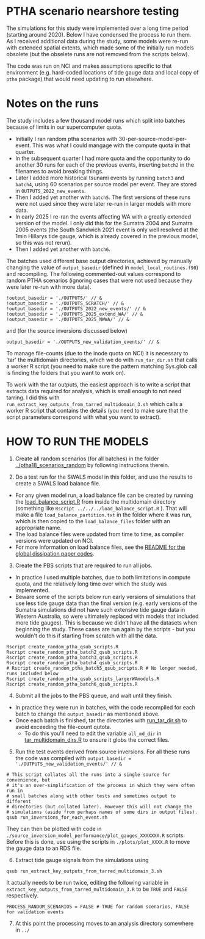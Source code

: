 # PTHA scenario nearshore testing

The simulations for this study were implemented over a long time period
(starting around 2020). Below I have condensed the process to run them. As I
received additional data during the study, some models were re-run with
extended spatial extents, which made some of the initially run models obsolete
(but the obselete runs are not removed from the scripts below).

The code was run on NCI and makes assumptions specific to that environment
(e.g. hard-coded locations of tide gauge data and local copy of `ptha` package)
that would need updating to run elsewhere.

# Notes on the runs

The study includes a few thousand model runs which split into batches because
of limits in our supercomputer quota. 
* Initially I ran random ptha scenarios with 30-per-source-model-per-event. This was what I could mangage with the compute quota in that quarter. 
* In the subsequent quarter I had more quota and the opportunity to do another 30 runs for each of the previous events, inserting `batch2` in the filenames to avoid breaking things. 
* Later I added more historical tsunami events by running `batch3`  and `batch4`, using 60 scenarios per source model per event. They are stored in `OUTPUTS_2022_new_events`.
* Then I added yet another with `batch5`. The first versions of these runs were not used since they were later re-run in larger models with more data.
* In early 2025 I re-ran the events affecting WA with a greatly extended version of the model. I only did this for the Sumatra 2004 and Sumatra 2005 events (the South Sandwich 2021 event is only well resolved at the 1min Hillarys tide gauge, which is already covered in the previous model, so this was not rerun).
* Then I added yet another with `batch6`.

The batches used different base output directories, achieved by manually
changing the value of `output_basedir` (defined in `model_local_routines.f90`)
and recompiling. The following commented-out values correspond to random PTHA
scenarios (ignoring cases that were not used because they were later re-run
with more data).
```
!output_basedir = './OUTPUTS/' // &
!output_basedir = './OUTPUTS_SCRATCH/' // &
!output_basedir = './OUTPUTS_2022_new_events/' // &
!output_basedir = './OUTPUTS_2025_extend_WA/' // &
!output_basedir = './OUTPUTS_2025_NWWA/' // &
```
and (for the source inversions discussed below)
```
output_basedir = './OUTPUTS_new_validation_events/' // &
```

To manage file-counts (due to the inode quota on NCI) it is necessary to 'tar'
the multidomain directories, which we do with `run_tar_dir.sh` that calls a
worker R script (you need to make sure the pattern matching Sys.glob call is
finding the folders that you want to work on).

To work with the tar outputs, the easiest approach is to write a script that
extracts data required for analysis, which is small enough to not need tarring.
I did this with `run_extract_key_outputs_from_tarred_multidomain_3.sh` which
calls a worker R script that contains the details (you need to make sure that
the script parameters correspond with what you want to extract).

# HOW TO RUN THE MODELS

1. Create all random scenarios (for all batches) in the folder [../ptha18_scenarios_random](../ptha18_scenarios_random) by following instructions therein.

2. Do a test run for the SWALS model in this folder, and use the results to create a SWALS load balance file. 
  * For any given model run, a load balance file can be created by running the [load_balance_script.R](load_balance_script.R) from inside the multidomain directory (something like `Rscript ../../../load_balance_script.R` ). That will make a file `load_balance_partition.txt` in the folder where it was run, which is then copied to the `load_balance_files` folder with an appropriate name.
  * The load balance files were updated from time to time, as compiler versions were updated on NCI.
  * For more information on load balance files, see the [README for the global dissipation paper codes](https://github.com/GeoscienceAustralia/ptha/tree/master/misc/nearshore_testing_2020/swals/README.md).

3. Create the PBS scripts that are required to run all jobs. 
  * In practice I used multiple batches, due to both limitations in compute quota, and the relatively long time over which the study was implemented.
  * Beware some of the scripts below run early versions of simulations that use less tide gauge data than the final version (e.g. early versions of the Sumatra simulations did not have such extensive tide gauge data in Western Australia, so were ultimately replaced with models that included more tide gauges). This is because we didn't have all the datasets when beginning the study. These cases are run again by the scripts - but you wouldn't do this if starting from scratch with all the data.
```
Rscript create_random_ptha_qsub_scripts.R
Rscript create_random_ptha_batch2_qsub_scripts.R
Rscript create_random_ptha_batch3_qsub_scripts.R
Rscript create_random_ptha_batch4_qsub_scripts.R
# Rscript create_random_ptha_batch5_qsub_scripts.R # No longer needed, runs included below
Rscript create_random_ptha_qsub_scripts_largerWAmodels.R
Rscript create_random_ptha_batch6_qsub_scripts.R
```

4. Submit all the jobs to the PBS queue, and wait until they finish.
  * In practice they were run in batches, with the code recompiled for each batch to change the `output_basedir` as mentioned above.
  * Once each batch is finished, tar the directories with [run_tar_dir.sh](run_tar_dir.sh) to avoid exceeding the file-count qutota. 
    * To do this you'll need to edit the variable `all_md_dir` in [tar_multidomain_dirs.R](tar_multidomain_dirs.R) to ensure it globs the correct files.

5. Run the test events derived from source inversions. For all these runs the code was compiled with `output_basedir = './OUTPUTS_new_validation_events/' // &`
```
# This script collates all the runs into a single source for convenience, but
# it's an over-simplification of the process in which they were often run in
# small batches along with other tests and sometimes output to different
# directories (but collated later). However this will not change the
# simulations (aside from perhaps names of some dirs in output files).
qsub run_inversions_for_each_event.sh
```

They can then be plotted with code in `./source_inversion_model_performance/plot_gauges_XXXXXXX.R` scripts. Before this is done, use using the scripts in `./plots/plot_XXXX.R` to move the gauge data to an RDS file.


6. Extract tide gauge signals from the simulations using
```
qsub run_extract_key_outputs_from_tarred_multidomain_3.sh
```
It actually needs to be run twice, editing the following variable in
`extract_key_outputs_from_tarred_multidomain_3.R` to be `TRUE` and `FALSE`
respectively.
```
PROCESS_RANDOM_SCENARIOS = FALSE # TRUE for random scenarios, FALSE for validation events 
```

7. At this point the processing moves to an analysis directory somewhere in `../`
